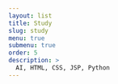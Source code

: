 ```yaml
---
layout: list
title: Study
slug: study
menu: true
submenu: true
order: 5
description: >
  AI, HTML, CSS, JSP, Python
---
```

